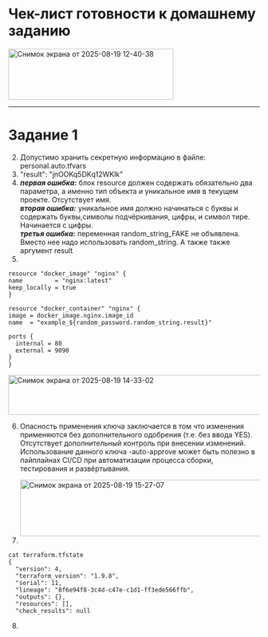 # Чек-лист готовности к домашнему заданию

<img width="331" height="102" alt="Снимок экрана от 2025-08-19 12-40-38" src="https://github.com/user-attachments/assets/ac090a51-e02c-4b30-bdf6-ea7c8c5cc8a6" />

<hr>

# Задание 1

2. Допустимо хранить секретную информацию в файле: personal.auto.tfvars
3. "result": "jnOOKq5DKq12WKlk"
4. 
   ***первая ошибка:*** блок resource должен содержать обязательно два параметра, а именно тип объекта и уникальное имя в текущем проекте. Отсутствует имя.<br>
   ***вторая ошибка:*** уникальное имя должно начинаться с буквы и содержать буквы,символы подчёркивания, цифры, и символ тире. Начинается с цифры.<br>
   ***третья ошибка:*** переменная random_string_FAKE не объявлена. Вместо нее надо использовать random_string. А также также аргумент result 
5.  
  ```
resource "docker_image" "nginx" {
  name         = "nginx:latest"
  keep_locally = true
}

resource "docker_container" "nginx" {
  image = docker_image.nginx.image_id
  name  = "example_${random_password.random_string.result}"

  ports {
    internal = 80
    external = 9090
  }
}
  ```

<img width="1346" height="80" alt="Снимок экрана от 2025-08-19 14-33-02" src="https://github.com/user-attachments/assets/a2974bf2-205e-4e07-995d-7af1b8704f71" />

6. Опасность применения ключа заключается в том что изменения применяются без дополнительного одобрения (т.е. без ввода YES). Отсутствует дополнительный контроль при внесении изменений.
   Использование данного ключа -auto-approve может быть полезно в пайплайнах CI/CD при автоматизации процесса сборки, тестирования и развёртывания.

   <img width="1320" height="113" alt="Снимок экрана от 2025-08-19 15-27-07" src="https://github.com/user-attachments/assets/9c5064f5-11e8-4529-bec8-095ab78166fa" />

7.
```
cat terraform.tfstate
{
  "version": 4,
  "terraform_version": "1.9.8",
  "serial": 11,
  "lineage": "8f6e94f8-3c4d-c47e-c1d1-ff3ede566ffb",
  "outputs": {},
  "resources": [],
  "check_results": null
```

8. 
 
